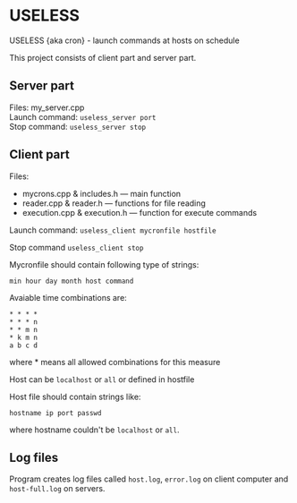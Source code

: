 # USELESS
USELESS {aka cron} - launch commands at hosts on schedule

This project consists of client part and server part.

## Server part

Files: my_server.cpp   
Launch command: `useless_server port`  
Stop command: `useless_server stop`  

## Client part

Files:  
- mycrons.cpp & includes.h — main function
- reader.cpp & reader.h — functions for file reading
- execution.cpp & execution.h — function for execute commands

Launch command: `useless_client mycronfile hostfile`

Stop command `useless_client stop`

Mycronfile should contain following type of strings:
```
min hour day month host command
```
Avaiable time combinations are:
```
* * * *
* * * n
* * m n
* k m n
a b c d
```   
where \* means all allowed combinations for this measure

Host can be `localhost` or `all` or defined in hostfile

Host file should contain strings like:
```
hostname ip port passwd
```  
where hostname couldn't be `localhost` or `all`.

## Log files

Program  creates log files called `host.log`, `error.log` on client computer and `host-full.log` on servers.

